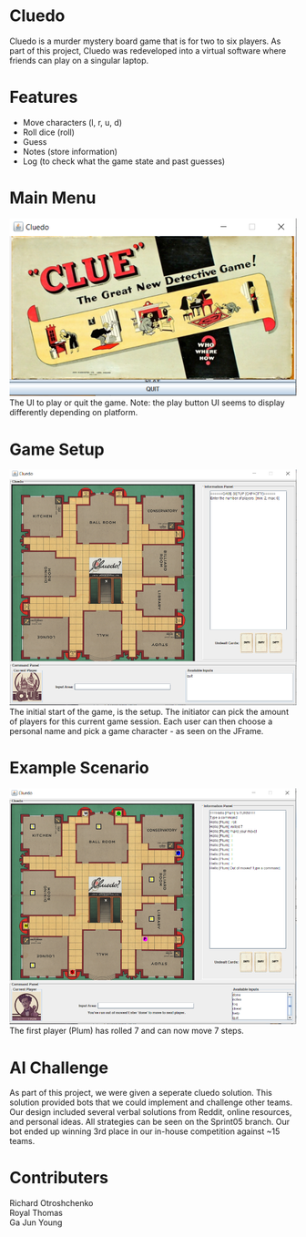 # Cluedo

Cluedo is a murder mystery board game that is for two to six players. As part of this project, Cluedo was redeveloped into a virtual software where friends can play on a singular laptop. 

# Features
* Move characters (l, r, u, d)
* Roll dice (roll)
* Guess
* Notes (store information)
* Log (to check what the game state and past guesses)

# Main Menu
![Main menu](https://github.com/k3vonk/UCD-Cluedo/blob/master/Game%20Images/intro.png)
The UI to play or quit the game. Note: the play button UI seems to display differently depending on platform. 

# Game Setup
![Game Setup](https://github.com/k3vonk/UCD-Cluedo/blob/master/Game%20Images/First%20window.png) 
The initial start of the game, is the setup. The initiator can pick the amount of players for this current game session. Each user can then choose a personal name and pick a game character - as seen on the JFrame.

# Example Scenario
![example](https://github.com/k3vonk/UCD-Cluedo/blob/master/Game%20Images/game.png)
The first player (Plum) has rolled 7 and can now move 7 steps. 


# AI Challenge
As part of this project, we were given a seperate cluedo solution. This solution provided bots that we could implement and challenge other teams. Our design included several verbal solutions from Reddit, online resources, and personal ideas. All strategies can be seen on the Sprint05 branch.
Our bot ended up winning 3rd place in our in-house competition against ~15 teams.

# Contributers
Richard  Otroshchenko <br>
Royal Thomas <br>
Ga Jun Young <br>
